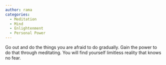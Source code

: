 ```yaml
---
author: rama
categories:
  - Meditation
  - Mind
  - Enlightenment
  - Personal Power
---
```


Go out and do the things you are afraid to do gradually. Gain the power to do that through meditating. You will find yourself limitless reality that knows no fear.

